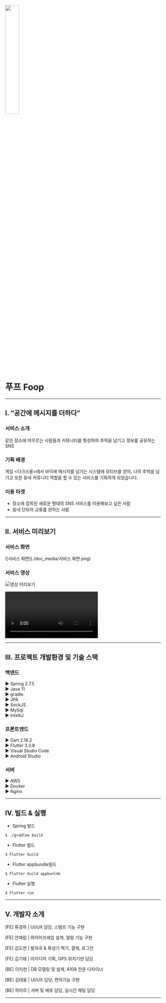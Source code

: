 <img src="https://lab.ssafy.com/s07-final/S07P31A108/-/raw/master/doc_media/%EB%A1%9C%EA%B3%A0_%EA%B8%B0%EB%B3%B8.png" width="30%" height="30%"/>


# 푸프 Foop

---

## I. “공간에 메시지를 더하다”

### 서비스 소개
같은 장소에 머무르는 사람들과 커뮤니티를 형성하여 추억을 남기고 정보를 공유하는 SNS

### 기획 배경
게임 <다크소울>에서 바닥에 메시지를 남기는 시스템에 모티브를 얻어, 나의 추억을 남기고 또한 동네 커뮤니티 역할을 할 수 있는 서비스를 기획하게 되었습니다.

### 이용 타겟
- 장소에 접목된 새로운 형태의 SNS 서비스를 이용해보고 싶은 사람
- 동네 단위의 교류를 원하는 사람

---

## II. 서비스 미리보기


### 서비스 화면
![서비스 화면](./doc_media/서비스 화면.png)

### 서비스 영상
![영상 미리보기](./doc_media/영상미리보기.gif)

![🔗 서비스 소개 영상 보기](/exec/자율PJT_서울_1반_A108_UCC경진대회.mp4)

---

## III. 프로젝트 개발환경 및 기술 스택

### 백엔드  
▶ Spring 2.7.5  
▶ Java 11  
▶ gradle  
▶ JPA  
▶ SockJS  
▶ MySql  
▶ IntelliJ  

### 프론트엔드  
▶ Dart 2.18.2     
▶ Flutter 3.3.8  
▶ Visual Studio Code  
▶ Android Studio  

### 서버  
▶ AWS  
▶ Docker  
▶ Nginx   

---


## IV. 빌드 & 실행

- Spring 빌드
```
$ ./gradlew build
```
- Flutter 빌드
```
$ Flutter build
```
- Flutter appbundle빌드
```
$ Flutter build appbunlde
```
- Flutter 실행
```
$ Flutter run 
```

---

## V. 개발자 소개

[FE] 류경하 | UI/UX 담당, 스탬프 기능 구현

[FE] 안예림 | 와이어프레임 설계, 알람 기능 구현

[FE] 김도연 | 발자국 & 확성기 찍기, 결제, 로그인

[FE] 김기태 | 아이디어 기획, GPS 위치기반 담당

[BE] 이지현 | DB 모델링 및 설계, A108 전문 디자이너

[BE] 김태웅 | UI/UX 담당, 편의기능 구현

[BE] 하미르 | 서버 및 배포 담당, 실시간 채팅 담당


---
